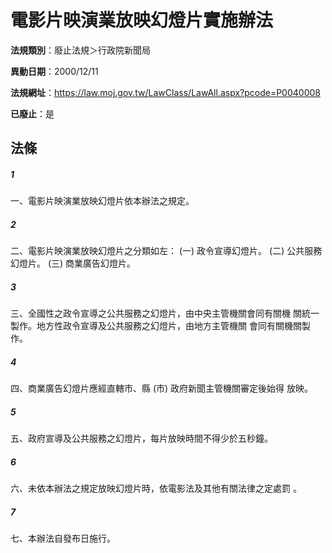 # 電影片映演業放映幻燈片實施辦法

**法規類別**：廢止法規＞行政院新聞局

**異動日期**：2000/12/11  

**法規網址**：https://law.moj.gov.tw/LawClass/LawAll.aspx?pcode=P0040008

**已廢止**：是



## 法條
##### 1
一、電影片映演業放映幻燈片依本辦法之規定。


##### 2
二、電影片映演業放映幻燈片之分類如左：
 (一) 政令宣導幻燈片。
 (二) 公共服務幻燈片。
 (三) 商業廣告幻燈片。


##### 3
三、全國性之政令宣導之公共服務之幻燈片，由中央主管機關會同有關機
    關統一製作。地方性政令宣導及公共服務之幻燈片，由地方主管機關
    會同有關機關製作。


##### 4
四、商業廣告幻燈片應經直轄市、縣 (市) 政府新聞主管機關審定後始得
    放映。


##### 5
五、政府宣導及公共服務之幻燈片，每片放映時間不得少於五秒鐘。


##### 6
六、未依本辦法之規定放映幻燈片時，依電影法及其他有關法律之定處罰
    。


##### 7
七、本辦法自發布日施行。



